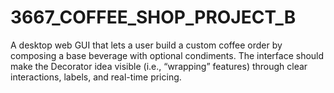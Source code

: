 # 3667_COFFEE_SHOP_PROJECT_B
A desktop web GUI that lets a user build a custom coffee order by composing a  base beverage with optional condiments. The interface should make the Decorator idea visible (i.e., “wrapping” features) through clear interactions, labels, and real-time pricing.
